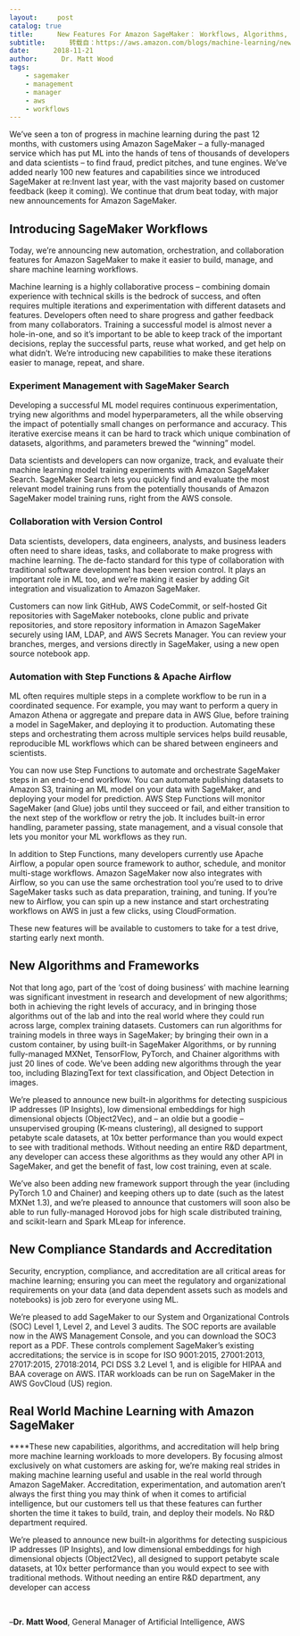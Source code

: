 ```yaml
---
layout:     post
catalog: true
title:      New Features For Amazon SageMaker： Workflows, Algorithms, and Accreditation
subtitle:      转载自：https://aws.amazon.com/blogs/machine-learning/new-features-for-amazon-sagemaker-workflows-algorithms-and-accreditation/
date:      2018-11-21
author:      Dr. Matt Wood
tags:
    - sagemaker
    - management
    - manager
    - aws
    - workflows
---
```


We’ve seen a ton of progress in machine learning during the past 12 months, with customers using Amazon SageMaker – a fully-managed service which has put ML into the hands of tens of thousands of developers and data scientists – to find fraud, predict pitches, and tune engines. We’ve added nearly 100 new features and capabilities since we introduced SageMaker at re:Invent last year, with the vast majority based on customer feedback (keep it coming). We continue that drum beat today, with major new announcements for Amazon SageMaker.

## Introducing SageMaker Workflows

Today, we’re announcing new automation, orchestration, and collaboration features for Amazon SageMaker to make it easier to build, manage, and share machine learning workflows.

Machine learning is a highly collaborative process – combining domain experience with technical skills is the bedrock of success, and often requires multiple iterations and experimentation with different datasets and features. Developers often need to share progress and gather feedback from many collaborators. Training a successful model is almost never a hole-in-one, and so it’s important to be able to keep track of the important decisions, replay the successful parts, reuse what worked, and get help on what didn’t. We’re introducing new capabilities to make these iterations easier to manage, repeat, and share.

### Experiment Management with SageMaker Search

Developing a successful ML model requires continuous experimentation, trying new algorithms and model hyperparameters, all the while observing the impact of potentially small changes on performance and accuracy. This iterative exercise means it can be hard to track which unique combination of datasets, algorithms, and parameters brewed the “winning” model.

Data scientists and developers can now organize, track, and evaluate their machine learning model training experiments with Amazon SageMaker Search. SageMaker Search lets you quickly find and evaluate the most relevant model training runs from the potentially thousands of Amazon SageMaker model training runs, right from the AWS console.

### Collaboration with Version Control

Data scientists, developers, data engineers, analysts, and business leaders often need to share ideas, tasks, and collaborate to make progress with machine learning. The de-facto standard for this type of collaboration with traditional software development has been version control. It plays an important role in ML too, and we’re making it easier by adding Git integration and visualization to Amazon SageMaker.

Customers can now link GitHub, AWS CodeCommit, or self-hosted Git repositories with SageMaker notebooks, clone public and private repositories, and store repository information in Amazon SageMaker securely using IAM, LDAP, and AWS Secrets Manager. You can review your branches, merges, and versions directly in SageMaker, using a new open source notebook app.

### Automation with Step Functions & Apache Airflow

ML often requires multiple steps in a complete workflow to be run in a coordinated sequence. For example, you may want to perform a query in Amazon Athena or aggregate and prepare data in AWS Glue, before training a model in SageMaker, and deploying it to production. Automating these steps and orchestrating them across multiple services helps build reusable, reproducible ML workflows which can be shared between engineers and scientists.

You can now use Step Functions to automate and orchestrate SageMaker steps in an end-to-end workflow. You can automate publishing datasets to Amazon S3, training an ML model on your data with SageMaker, and deploying your model for prediction. AWS Step Functions will monitor SageMaker (and Glue) jobs until they succeed or fail, and either transition to the next step of the workflow or retry the job. It includes built-in error handling, parameter passing, state management, and a visual console that lets you monitor your ML workflows as they run.

In addition to Step Functions, many developers currently use Apache Airflow, a popular open source framework to author, schedule, and monitor multi-stage workflows. Amazon SageMaker now also integrates with Airflow, so you can use the same orchestration tool you’re used to to drive SageMaker tasks such as data preparation, training, and tuning. If you’re new to Airflow, you can spin up a new instance and start orchestrating workflows on AWS in just a few clicks, using CloudFormation.

These new features will be available to customers to take for a test drive, starting early next month.

## New Algorithms and Frameworks

Not that long ago, part of the ‘cost of doing business’ with machine learning was significant investment in research and development of new algorithms; both in achieving the right levels of accuracy, and in bringing those algorithms out of the lab and into the real world where they could run across large, complex training datasets. Customers can run algorithms for training models in three ways in SageMaker; by bringing their own in a custom container, by using built-in SageMaker Algorithms, or by running fully-managed MXNet, TensorFlow, PyTorch, and Chainer algorithms with just 20 lines of code. We’ve been adding new algorithms through the year too, including BlazingText for text classification, and Object Detection in images.

We’re pleased to announce new built-in algorithms for detecting suspicious IP addresses (IP Insights), low dimensional embeddings for high dimensional objects (Object2Vec), and – an oldie but a goodie – unsupervised grouping (K-means clustering), all designed to support petabyte scale datasets, at 10x better performance than you would expect to see with traditional methods. Without needing an entire R&D department, any developer can access these algorithms as they would any other API in SageMaker, and get the benefit of fast, low cost training, even at scale.

We’ve also been adding new framework support through the year (including PyTorch 1.0 and Chainer) and keeping others up to date (such as the latest MXNet 1.3), and we’re pleased to announce that customers will soon also be able to run fully-managed Horovod jobs for high scale distributed training, and scikit-learn and Spark MLeap for inference.

## New Compliance Standards and Accreditation

Security, encryption, compliance, and accreditation are all critical areas for machine learning; ensuring you can meet the regulatory and organizational requirements on your data (and data dependent assets such as models and notebooks) is job zero for everyone using ML.

We’re pleased to add SageMaker to our System and Organizational Controls (SOC) Level 1, Level 2, and Level 3 audits. The SOC reports are available now in the AWS Management Console, and you can download the SOC3 report as a PDF. These controls complement SageMaker’s existing accreditations; the service is in scope for ISO 9001:2015, 27001:2013, 27017:2015, 27018:2014, PCI DSS 3.2 Level 1, and is eligible for HIPAA and BAA coverage on AWS. ITAR workloads can be run on SageMaker in the AWS GovCloud (US) region.

## Real World Machine Learning with Amazon SageMaker

****These new capabilities, algorithms, and accreditation will help bring more machine learning workloads to more developers. By focusing almost exclusively on what customers are asking for, we’re making real strides in making machine learning useful and usable in the real world through Amazon SageMaker. Accreditation, experimentation, and automation aren’t always the first thing you may think of when it comes to artificial intelligence, but our customers tell us that these features can further shorten the time it takes to build, train, and deploy their models. No R&D department required.

We’re pleased to announce new built-in algorithms for detecting suspicious IP addresses (IP Insights), and low dimensional embeddings for high dimensional objects (Object2Vec), all designed to support petabyte scale datasets, at 10x better performance than you would expect to see with traditional methods. Without needing an entire R&D department, any developer can access

 

–**Dr. Matt Wood**, General Manager of Artificial Intelligence, AWS




 
